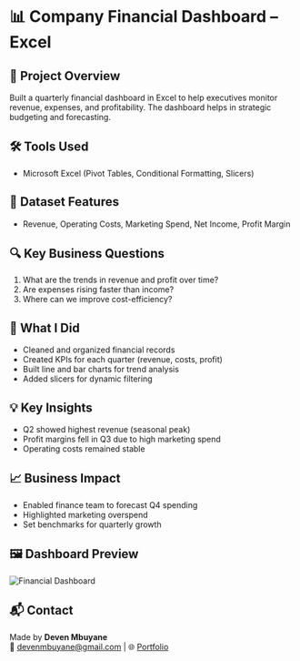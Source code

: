 # 📊 Company Financial Dashboard – Excel

## 📌 Project Overview
Built a quarterly financial dashboard in Excel to help executives monitor revenue, expenses, and profitability. The dashboard helps in strategic budgeting and forecasting.

## 🛠 Tools Used
- Microsoft Excel (Pivot Tables, Conditional Formatting, Slicers)

## 🧾 Dataset Features
- Revenue, Operating Costs, Marketing Spend, Net Income, Profit Margin

## 🔍 Key Business Questions
1. What are the trends in revenue and profit over time?
2. Are expenses rising faster than income?
3. Where can we improve cost-efficiency?

## 🔬 What I Did
- Cleaned and organized financial records
- Created KPIs for each quarter (revenue, costs, profit)
- Built line and bar charts for trend analysis
- Added slicers for dynamic filtering

## 💡 Key Insights
- Q2 showed highest revenue (seasonal peak)
- Profit margins fell in Q3 due to high marketing spend
- Operating costs remained stable

## 📈 Business Impact
- Enabled finance team to forecast Q4 spending
- Highlighted marketing overspend
- Set benchmarks for quarterly growth

## 🖼 Dashboard Preview
![Financial Dashboard](https://public.tableau.com/views/CompanyFinancialsTableauDashboard/FinancialDashboard?:language=en-US&:sid=&:redirect=auth&:display_count=n&:origin=viz_share_link)

## 📬 Contact
Made by **Deven Mbuyane**  
📧 devenmbuyane@gmail.com | 🌐 [Portfolio](https://sibusiso08.github.io/DevenMbuyane.github.io/)
